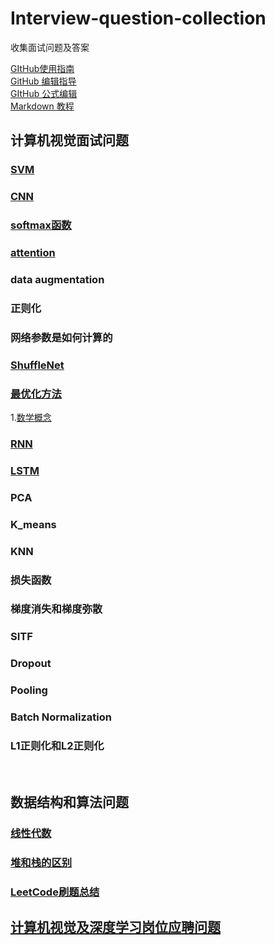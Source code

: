# Interview-question-collection
收集面试问题及答案<br>

[GItHub使用指南](https://blog.csdn.net/Hanani_Jia/article/details/77950594)<br>
[GitHub 编辑指导](https://blog.csdn.net/ljc_563812704/article/details/53464039)<br>
[GItHub 公式编辑](https://www.jianshu.com/p/fd97e1f8f699)<br>
[Markdown 教程](https://hacpai.com/guide/markdown)<br>

## 计算机视觉面试问题
### [SVM](https://blog.csdn.net/v_july_v/article/details/7624837)<br>
### [CNN](https://blog.csdn.net/fengbingchun/article/details/50529500)<br>
### [softmax函数](https://blog.csdn.net/u014380165/article/details/77284921)<br>
### [attention](https://blog.csdn.net/guohao_zhang/article/details/79540014)<br>
### data augmentation
### 正则化
### 网络参数是如何计算的
### [ShuffleNet](https://blog.csdn.net/u011974639/article/details/79200559)<br>
### [最优化方法](http://www.cnblogs.com/maybe2030/p/4751804.html#_label0)<br>
1.[数学概念](https://blog.csdn.net/majinlei121/article/details/47260917)<br>
### [RNN](https://blog.csdn.net/heyongluoyao8/article/details/48636251)<br>
### [LSTM](https://blog.csdn.net/gzj_1101/article/details/79376798)<br>
### PCA
### K_means
### KNN
### 损失函数
### 梯度消失和梯度弥散
### SITF
### Dropout
### Pooling
### Batch Normalization
### L1正则化和L2正则化
<br>

## 数据结构和算法问题
### [线性代数](https://www.cnblogs.com/guoyaohua/p/9803027.html)<br>
### [堆和栈的区别](https://blog.csdn.net/hairetz/article/details/4141043)<br>
### [LeetCode刷题总结](https://github.com/holyhond/Interview-question-collection/blob/master/LeetCode.md)<br>

## [计算机视觉及深度学习岗位应聘问题](https://blog.csdn.net/ferriswym/article/details/81331191)<br>
